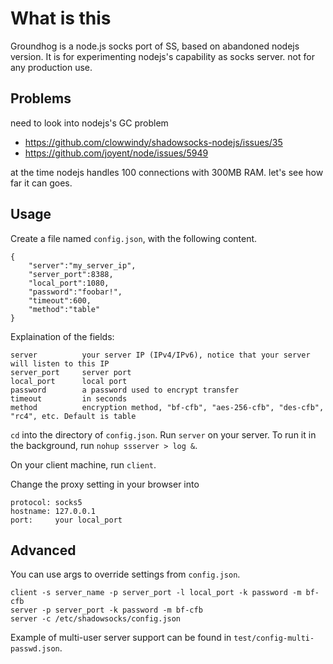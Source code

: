 What is this
============

Groundhog is a node.js socks port of SS, based on abandoned nodejs version.
It is for experimenting nodejs's capability as socks server. not for any
production use.

Problems
-----------
need to look into nodejs's GC problem

- https://github.com/clowwindy/shadowsocks-nodejs/issues/35
- https://github.com/joyent/node/issues/5949

at the time nodejs handles 100 connections with 300MB RAM. let's see
how far it can goes.

Usage
-----------
Create a file named `config.json`, with the following content.

    {
        "server":"my_server_ip",
        "server_port":8388,
        "local_port":1080,
        "password":"foobar!",
        "timeout":600,
        "method":"table"
    }

Explaination of the fields:

    server          your server IP (IPv4/IPv6), notice that your server will listen to this IP
    server_port     server port
    local_port      local port
    password        a password used to encrypt transfer
    timeout         in seconds
    method          encryption method, "bf-cfb", "aes-256-cfb", "des-cfb", "rc4", etc. Default is table

`cd` into the directory of `config.json`. Run `server` on your server. To run it in the background, run
`nohup ssserver > log &`.

On your client machine, run `client`.

Change the proxy setting in your browser into

    protocol: socks5
    hostname: 127.0.0.1
    port:     your local_port

Advanced
------------

You can use args to override settings from `config.json`.

    client -s server_name -p server_port -l local_port -k password -m bf-cfb
    server -p server_port -k password -m bf-cfb
    server -c /etc/shadowsocks/config.json

Example of multi-user server support can be found in `test/config-multi-passwd.json`.